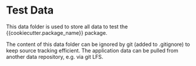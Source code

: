 # Test Data

This data folder is used to store all data to test the {{cookiecutter.package_name}} package.

The content of this data folder can be ignored by git (added to .gitignore) to keep source tracking efficient. The 
application data can be pulled from another data repository, e.g. via git LFS.
